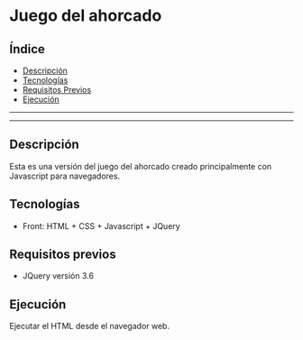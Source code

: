 # Juego del ahorcado


## Índice
- [Descripción](#descripcion)
- [Tecnologías](#tecnologias)
- [Requisitos Previos](#requisitos-previos)
- [Ejecución](#ejecucion)

------------------------------------------------
------------------------------------------------

<a id="descripcion">
<h2>Descripción</h2>
</a>

Esta es una versión del juego del ahorcado creado principalmente con Javascript para navegadores.

<a id="tecnologias">
<h2>Tecnologías</h2>
</a>

- Front: HTML + CSS + Javascript + JQuery

<a id="requisitos-previos">
<h2>Requisitos previos</h2>
</a>

- JQuery versión 3.6

<a id="ejecucion">
<h2>Ejecución</h2>
</a>

Ejecutar el HTML desde el navegador web.
